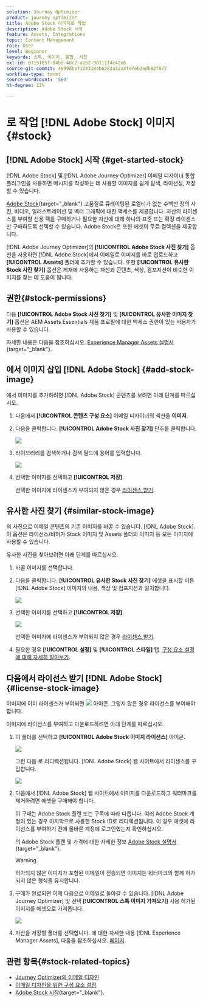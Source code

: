 ```yaml
---
solution: Journey Optimizer
product: journey optimizer
title: Adobe Stock 이미지로 작업
description: Adobe Stock 시작
feature: Assets, Integrations
topic: Content Management
role: User
level: Beginner
keywords: 스톡, 이미지, 통합, 사진
exl-id: 0715f65f-04bd-4dc2-a152-98111f4c42e6
source-git-commit: 4899dbe71243184b6283a32a4fe7eb2edb82f872
workflow-type: tm+mt
source-wordcount: '569'
ht-degree: 13%

---
```


# 로 작업 [!DNL Adobe Stock] 이미지 {#stock}

## [!DNL Adobe Stock] 시작 {#get-started-stock}

[!DNL Adobe Stock] 및 [!DNL Adobe Journey Optimizer] 이메일 디자이너 통합 플러그인을 사용하면 메시지를 작성하는 데 사용할 이미지를 쉽게 탐색, 라이선싱, 저장할 수 있습니다.

[Adobe Stock](https://helpx.adobe.com/stock/get-started.html){target="_blank"} 고품질로 큐레이팅된 로열티가 없는 수백만 장의 사진, 비디오, 일러스트레이션 및 벡터 그래픽에 대한 액세스를 제공합니다. 자산의 라이센스를 부여할 신용 팩을 구매하거나 필요한 자산에 대해 하나의 표준 또는 확장 라이센스만 구매하도록 선택할 수 있습니다. Adobe Stock은 또한 에셋의 무료 컬렉션을 제공합니다.

[!DNL Adobe Journey Optimizer]의 **[!UICONTROL Adobe Stock 사진 찾기]** 옵션을 사용하면 [!DNL Adobe Stock]에서 이메일로 이미지를 바로 업로드하고 **[!UICONTROL Assets]** 폴더에 추가할 수 있습니다. 또한 **[!UICONTROL 유사한 Stock 사진 찾기]** 옵션은 게재에 사용하는 자산과 콘텐츠, 색상, 컴포지션이 비슷한 이미지를 찾는 데 도움이 됩니다.

## 권한{#stock-permissions}

다음 **[!UICONTROL Adobe Stock 사진 찾기]** 및 **[!UICONTROL 유사한 이미지 찾기]** 옵션은 AEM Assets Essentials 제품 프로필에 대한 액세스 권한이 있는 사용자가 사용할 수 있습니다.

자세한 내용은 다음을 참조하십시오. [Experience Manager Assets 설명서](https://experienceleague.adobe.com/docs/experience-manager-assets-essentials/help/get-started-admins/deploy-administer.html#add-users-to-essentials){target="_blank"}.

## 에서 이미지 삽입 [!DNL Adobe Stock] {#add-stock-image}

에서 이미지를 추가하려면 [!DNL Adobe Stock] 콘텐츠를 보려면 아래 단계를 따르십시오.

1. 다음에서 **[!UICONTROL 콘텐츠 구성 요소]** 이메일 디자이너의 섹션을 **이미지**.

1. 다음을 클릭합니다. **[!UICONTROL Adobe Stock 사진 찾기]** 단추를 클릭합니다.

   ![](assets/stock-find-photos.png)

1. 라이브러리를 검색하거나 검색 필드에 용어를 입력합니다.

   ![](assets/stock-select-from-lib.png)

1. 선택한 이미지를 선택하고 **[!UICONTROL 저장]**.

   선택한 이미지에 라이센스가 부여되지 않은 경우 [라이센스 받기](#license-stock-image).

## 유사한 사진 찾기 {#similar-stock-image}

의 사진으로 이메일 콘텐츠의 기존 이미지를 바꿀 수 있습니다. [!DNL Adobe Stock]. 이 옵션은 라이선스/비허가 Stock 이미지 및 Assets 폴더의 이미지 등 모든 이미지에 사용할 수 있습니다.

유사한 사진을 찾아보려면 아래 단계를 따르십시오.

1. 바꿀 이미지를 선택합니다.
1. 다음을 클릭합니다. **[!UICONTROL 유사한 Stock 사진 찾기]** 에셋을 표시할 버튼 [!DNL Adobe Stock] 이미지의 내용, 색상 및 컴포지션과 일치합니다.

   ![](assets/stock-similar.png)

1. 선택한 이미지를 선택하고 **[!UICONTROL 저장]**.

   ![](assets/stock-similar-results.png)

   선택한 이미지에 라이센스가 부여되지 않은 경우 [라이센스 받기](#license-stock-image).

1. 필요한 경우 **[!UICONTROL 설정]** 및 **[!UICONTROL 스타일]** 탭. [구성 요소 설정에 대해 자세히 알아보기](../email/content-components.md).

## 다음에서 라이선스 받기 [!DNL Adobe Stock] {#license-stock-image}

이미지에 이미 라이센스가 부여되면 ![](assets/stock_10.png) 아이콘. 그렇지 않은 경우 라이선스를 부여해야 합니다.

이미지에 라이선스를 부여하고 다운로드하려면 아래 단계를 따르십시오.

1. 이 폴더를 선택하고 **[!UICONTROL Adobe Stock 이미지 라이선스]** 아이콘.

   ![](assets/stock-license-icon.png)

   그런 다음 로 리디렉션됩니다. [!DNL Adobe Stock] 웹 사이트에서 라이센스를 구입합니다.

   ![](assets/stock-license-photo.png)

1. 다음에서 [!DNL Adobe Stock] 웹 사이트에서 이미지를 다운로드하고 워터마크를 제거하려면 에셋을 구매해야 합니다.

   이 구매는 Adobe Stock 플랜 또는 구독에 따라 다릅니다. 여러 Adobe Stock 계정이 있는 경우 마지막으로 사용한 Stock ID로 리디렉션됩니다. 이 경우 에셋에 라이선스를 부여하기 전에 올바른 계정에 로그인했는지 확인하십시오.

   의 Adobe Stock 플랜 및 가격에 대한 자세한 정보 [Adobe Stock 설명서](https://stock.adobe.com/plans){target="_blank"}.

   >[!WARNING]
   > 허가되지 않은 이미지가 포함된 이메일이 전송되면 이미지는 워터마크와 함께 허가되지 않은 형식을 유지합니다.

1. 구매가 완료되면 이제 다음으로 이메일로 돌아갈 수 있습니다. [!DNL Adobe Journey Optimizer] 및 선택 **[!UICONTROL 스톡 이미지 가져오기]** 사용 허가된 이미지를 에셋으로 가져옵니다.

   ![](assets/stock_6.png)

1. 자산을 저장할 폴더를 선택합니다. 에 대한 자세한 내용 [!DNL Experience Manager Assets], 다음을 참조하십시오. [페이지](assets.md#get-started-assets).

## 관련 항목{#stock-related-topics}

* [Journey Optimizer의 이메일 디자인](../email/get-started-email-design.md)
* [이메일 디자인을 위한 구성 요소 설정](../email/content-components.md)
* [Adobe Stock 시작](https://helpx.adobe.com/stock/get-started.html){target="_blank"}.

